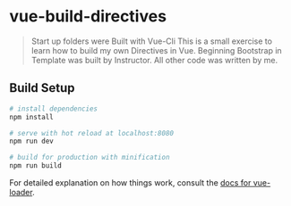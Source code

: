 # vue-build-directives
> Start up folders were Built with Vue-Cli
> This is a small exercise to learn how to build my own Directives in Vue. Beginning Bootstrap in Template was built by Instructor. All other code was written by me.

## Build Setup

``` bash
# install dependencies
npm install

# serve with hot reload at localhost:8080
npm run dev

# build for production with minification
npm run build
```

For detailed explanation on how things work, consult the [docs for vue-loader](http://vuejs.github.io/vue-loader).
